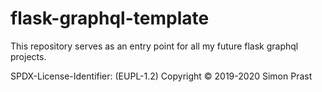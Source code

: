 # flask-graphql-template

This repository serves as an entry point for all my future flask graphql projects.

SPDX-License-Identifier: (EUPL-1.2)
Copyright © 2019-2020 Simon Prast
